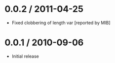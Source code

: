 
0.0.2 / 2011-04-25 
==================

  * Fixed clobbering of length var [reported by MIB]

0.0.1 / 2010-09-06 
==================

  * Initial release
